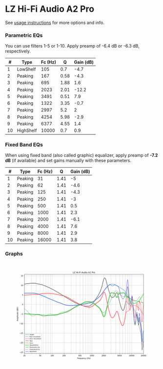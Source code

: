 # LZ Hi-Fi Audio A2 Pro
See [usage instructions](https://github.com/jaakkopasanen/AutoEq#usage) for more options and info.

### Parametric EQs
You can use filters 1-5 or 1-10. Apply preamp of -6.4 dB or -6.3 dB, respectively.

|   # | Type      |   Fc (Hz) |    Q |   Gain (dB) |
|-----|-----------|-----------|------|-------------|
|   1 | LowShelf  |       105 | 0.7  |        -4.7 |
|   2 | Peaking   |       167 | 0.58 |        -4.3 |
|   3 | Peaking   |       695 | 1.88 |         1.6 |
|   4 | Peaking   |      2023 | 2.01 |       -12.2 |
|   5 | Peaking   |      3491 | 0.51 |         7.9 |
|   6 | Peaking   |      1322 | 3.35 |        -0.7 |
|   7 | Peaking   |      2997 | 5.2  |         2   |
|   8 | Peaking   |      4254 | 5.98 |        -2.9 |
|   9 | Peaking   |      6377 | 4.55 |         1.4 |
|  10 | HighShelf |     10000 | 0.7  |         0.9 |

### Fixed Band EQs
When using fixed band (also called graphic) equalizer, apply preamp of **-7.2 dB** (if available) and set gains manually with these parameters.

|   # | Type    |   Fc (Hz) |    Q |   Gain (dB) |
|-----|---------|-----------|------|-------------|
|   1 | Peaking |        31 | 1.41 |        -5   |
|   2 | Peaking |        62 | 1.41 |        -4.6 |
|   3 | Peaking |       125 | 1.41 |        -4.3 |
|   4 | Peaking |       250 | 1.41 |        -3   |
|   5 | Peaking |       500 | 1.41 |         0.5 |
|   6 | Peaking |      1000 | 1.41 |         2.3 |
|   7 | Peaking |      2000 | 1.41 |        -6.1 |
|   8 | Peaking |      4000 | 1.41 |         7.6 |
|   9 | Peaking |      8000 | 1.41 |         2.9 |
|  10 | Peaking |     16000 | 1.41 |         3.8 |

### Graphs
![](./LZ%20Hi-Fi%20Audio%20A2%20Pro.png)
